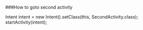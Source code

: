 ###How to goto second activity 

Intent intent = new Intent().setClass(this, SecondActivity.class);
startActivity(intent);
